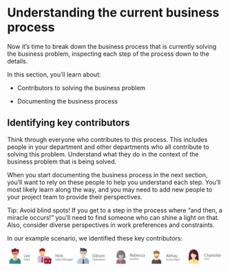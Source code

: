 Understanding the current business process
==========================================

Now it’s time to break down the business process that is currently solving the
business problem, inspecting each step of the process down to the details.

In this section, you’ll learn about:

-   Contributors to solving the business problem

-   Documenting the business process

Identifying key contributors
----------------------------

Think through everyone who contributes to this process. This includes people in
your department and other departments who all contribute to solving this
problem. Understand what they do in the context of the business problem that is
being solved.

When you start documenting the business process in the next section, you’ll want
to rely on these people to help you understand each step. You’ll most likely
learn along the way, and you may need to add new people to your project team to
provide their perspectives.

Tip: Avoid blind spots! If you get to a step in the process where “and then, a
miracle occurs!” you’ll need to find someone who can shine a light on that.
Also, consider diverse perspectives in work preferences and constraints.

In our example scenario, we identified these key contributors:

![Lee -Sales, Nick - Sales manager, Gibson - Operations, Rebecca - Auditor, Abhay - Accountant, Charlotte - CFO](media/090010346b44cfeb560566f8dc12ce4f.png)

